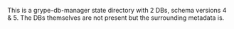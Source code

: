 This is a grype-db-manager state directory with 2 DBs, schema versions 4 & 5. The DBs themselves are not present but the surrounding metadata is.